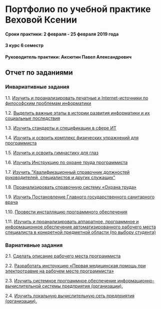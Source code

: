 # Портфолио по учебной практике Веховой Ксении
#### Сроки практики: 2 февраля - 25 февраля 2019 года
#### 3 курс 6 семестр
#### Руководитель практики: Аксютин Павел Александрович 


## Отчет по заданиями
### Инвариативные задания
1.1. [Изучить и проанализировать печатные и Internet-источники по философским проблемам информатики ](https://github.com/Kseniaveh/portfolio__practic/tree/master/1.1)  

1.2. [Выделить важные этапы в истории развития информатики и их социальные последствия ](https://github.com/Kseniaveh/portfolio__practic/tree/master/1.2)  

1.3. [Изучить стандарты и спецификации в сфере ИТ ](https://github.com/Kseniaveh/portfolio__practic/tree/master/1.3)

1.4. [Изучить и освоить комплекс физических упражнений для программиста](https://github.com/Kseniaveh/portfolio__practic/tree/master/1.4)

1.5. [Изучить и освоить гимнастику для глаз](https://github.com/Kseniaveh/portfolio__practic/tree/master/1.5)

1.6. [Изучить Инструкцию по охране труда программиста](https://github.com/Kseniaveh/portfolio__practic/tree/master/1.6)

1.7. [Изучить "Квалификационный справочник должностей руководителей, специалистов и других служащих"](https://github.com/Kseniaveh/portfolio__practic/tree/master/1.7)

1.8. [Проанализировать справочную систему «Охрана труда»](https://github.com/Kseniaveh/portfolio__practic/tree/master/1.8)

1.9. [Изучить Постановление Главного государственного санитарного врача](https://github.com/Kseniaveh/portfolio__practic/tree/master/1.9)

1.10. [Провести инсталляцию программного обеспечения](https://github.com/Kseniaveh/portfolio__practic/tree/master/1.10)

1.11. [Изучить и проанализировать аппаратное, программное и информационное обеспечение 
автоматизированного рабочего места специалиста в конкретной предметной области (по выбору студента)](https://github.com/Kseniaveh/portfolio__practic/tree/master/1.11)


### Вариативные задания

2.1. [Сделать описание рабочего места программиста](https://github.com/Kseniaveh/portfolio__practic/tree/master/2.1)  

2.2. [Разработать инструкцию «Первая медицинская помощь при электротравме на рабочем месте программиста»](https://github.com/Kseniaveh/portfolio__practic/tree/master/2.2)  

2.3. [Изучить системное программное обеспечение информационно-вычислительной системы предприятия (организации).](https://github.com/Kseniaveh/portfolio__practic/tree/master/2.3)  

2.4. [Изучить локальную вычислительную сеть предприятия (организации).](https://github.com/Kseniaveh/portfolio__practic/tree/master/2.4)  

